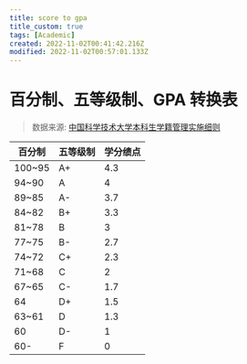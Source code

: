 ```yaml
---
title: score to gpa
title_custom: true
tags: [Academic]
created: 2022-11-02T00:41:42.216Z
modified: 2022-11-02T00:57:01.133Z
---
```


# 百分制、五等级制、GPA 转换表

> 数据来源: [中国科学技术大学本科生学籍管理实施细则](https://xxgk.ustc.edu.cn/2017/1024/c13949a204980/page.htm)

|   百分制   |   五等级制   |   学分绩点   |
| ---------- | ------------ | ------------ |
| 100~95    | A+          | 4.3          |
| 94~90     | A            | 4            |
| 89~85     | A-          | 3.7          |
| 84~82     | B+          | 3.3          |
| 81~78     | B            | 3            |
| 77~75     | B-          | 2.7          |
| 74~72     | C+          | 2.3          |
| 71~68     | C            | 2            |
| 67~65     | C-          | 1.7          |
| 64         | D+          | 1.5          |
| 63~61     | D            | 1.3          |
| 60         | D-          | 1            |
| 60-        | F            | 0            |

